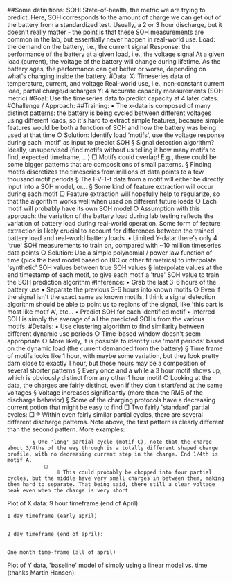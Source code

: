 ##Some definitions:
	SOH: State-of-health, the metric we are trying to predict. Here, SOH corresponds to the amount of charge we can get out of the battery from a standardized test. Usually, a 2 or 3 hour discharge, but it doesn't really matter - the point is that these SOH measurements are common in the lab, but essentially never happen in real-world use.
	Load: the demand on the battery, i.e., the current signal
	Response: the performance of the battery at a given load, i.e., the voltage signal
		At a given load (current), the voltage of the battery will change during lifetime. As the battery ages, the performance can get better or worse, depending on what's changing inside the battery. 
#Data:
	X: Timeseries data of temperature, current, and voltage
		Real-world use, i.e., non-constant current load, partial charge/discharges
	Y: 4 accurate capacity measurements (SOH metric)
#Goal:
	Use the timeseries data to predict capacity at 4 later dates.
#Challenge / Approach:
##Training:
	• The x-data is composed of many distinct patterns: the battery is being cycled between different voltages using different loads, so it's hard to extract simple features, because simple features would be both a function of SOH and how the battery was being used at that time
		○ Solution: Identify load 'motifs', use the voltage response during each 'motif' as input to predict SOH
			§ Signal detection algorithm? Ideally, unsupervised (find motifs without us telling it how many motifs to find, expected timeframe, …)
				□ Motifs could overlap! E.g., there could be some bigger patterns that are compositions of small patterns.
			§ Finding motifs discretizes the timeseries from millions of data points to a few thousand motif periods
			§ The I-V-T-t data from a motif will either be directly input into a SOH model, or…
			§ Some kind of feature extraction will occur during each motif
				□ Feature extraction will hopefully help to regularize, so that the algorithm works well when used on different future loads
		○ Each motif will probably have its own SOH model
		○ Assumption with this approach: the variation of the battery load during lab testing reflects the variation of battery load during real-world operation. Some form of feature extraction is likely crucial to account for differences between the trained battery load and real-world battery loads.
	• Limited Y-data: there's only 4 'true' SOH measurements to train on, compared with ~10 million timeseries data points
		○ Solution: Use a simple polynomial / power law function of time (pick the best model based on BIC or other fit metrics) to interpolate 'synthetic' SOH values between true SOH values
			§ Interpolate values at the end timestamp of each motif, to give each motif a 'true' SOH value to train the SOH prediction algorithm
#Inference:
	• Grab the last 3-6 hours of the battery use
	• Separate the previous 3-6 hours into known motifs
		○ Even if the signal isn't the exact same as known motifs, I think a signal detection algorithm should be able to point us to regions of the signal, like 'this part is most like motif A', etc…
	• Predict SOH for each identified motif
	• Inferred SOH is simply the average of all the predicted SOHs from the various motifs.
#Details:
	• Use clustering algorithm to find similarity between different dynamic use periods
		○ Time-based window doesn't seem appropriate
		○ More likely, it is possible to identify use 'motif periods' based on the dynamic load (the current demanded from the battery)
			§ Time frame of motifs looks like 1 hour, with maybe some variation, but they look pretty darn close to exactly 1 hour, but those hours may be a composition of several shorter patterns
			§ Every once and a while a 3 hour motif shows up, which is obviously distinct from any other 1 hour motif
		○ Looking at the data, the charges are fairly distinct, even if they don't start/end at the same voltages
			§ Voltage increases significantly (more than the RMS of the discharge behavior)
			§ Some of the charging protocols have a decreasing current potion that might be easy to find
				□ Two fairly 'standard' partial cycles:
				□ 
					® Within even fairly similar partial cycles, there are several different discharge patterns. Note above, the first pattern is clearly different than the second pattern. More examples:
		

			§ One 'long' partial cycle (motif C), note that the charge about 3/4ths of the way through is a totally different shaped charge profile, with no decreasing current step in the charge. End 1/4th is motif A.
				□ 
					® This could probably be chopped into four partial cycles, but the middle have very small charges in between them, making them hard to separate. That being said, there still a clear voltage peak even when the charge is very short.
	
Plot of X data:
	9 hour timeframe (end of April):

	1 day timeframe (early april)
	
	
	2 day timeframe (end of april):
	

	One month time-frame (all of april)
	
	
	

Plot of Y data, 'baseline' model of simply using a linear model vs. time (thanks Martin Hansen):
	
